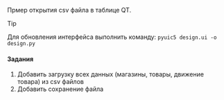 Прмер открытия csv файла в таблице QT.

> [!TIP]
> Для обновления интерфейса выполнить команду:
> ``pyuic5 design.ui -o design.py``


#### Задания
1. Добавить загрузку всех данных (магазины, товары, движение товара) из csv файлов
2. Добавить сохранение файла
